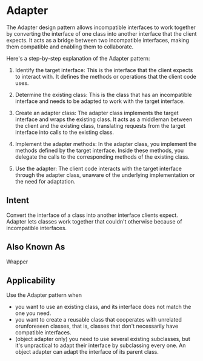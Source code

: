 # Adapter

The Adapter design pattern allows incompatible interfaces to work together by converting the interface of one class into another interface that the client expects. It acts as a bridge between two incompatible interfaces, making them compatible and enabling them to collaborate.

Here's a step-by-step explanation of the Adapter pattern:
1. Identify the target interface: This is the interface that the client expects to interact with. It defines the methods or operations that the client code uses.

2. Determine the existing class: This is the class that has an incompatible interface and needs to be adapted to work with the target interface.

3. Create an adapter class: The adapter class implements the target interface and wraps the existing class. It acts as a middleman between the client and the existing class, translating requests from the target interface into calls to the existing class.

4. Implement the adapter methods: In the adapter class, you implement the methods defined by the target interface. Inside these methods, you delegate the calls to the corresponding methods of the existing class.

5. Use the adapter: The client code interacts with the target interface through the adapter class, unaware of the underlying implementation or the need for adaptation.

## Intent
Convert the interface of a class into another interface clients expect. Adapter lets
classes work together that couldn't otherwise because of incompatible interfaces.

## Also Known As
Wrapper

## Applicability
Use the Adapter pattern when
- you want to use an existing class, and its interface does not match the one you need.
- you want to create a reusable class that cooperates with unrelated orunforeseen classes, that is, classes that don't necessarily have compatible interfaces.
- (object adapter only) you need to use several existing subclasses, but it's unpractical to adapt their interface by subclassing every one. An object adapter can adapt the interface of its parent class.